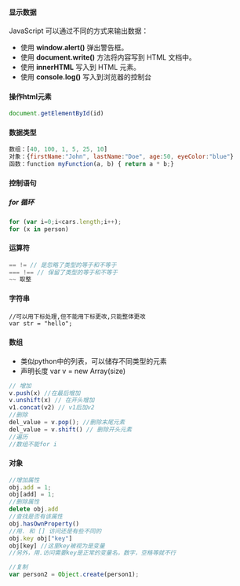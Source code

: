 #### 显示数据

JavaScript 可以通过不同的方式来输出数据：

- 使用 **window.alert()** 弹出警告框。
- 使用 **document.write()** 方法将内容写到 HTML 文档中。
- 使用 **innerHTML** 写入到 HTML 元素。
- 使用 **console.log()** 写入到浏览器的控制台

#### 操作html元素

```javascript
document.getElementById(id)
```

#### 数据类型

```javascript
数组：[40, 100, 1, 5, 25, 10]
对象：{firstName:"John", lastName:"Doe", age:50, eyeColor:"blue"}
函数：function myFunction(a, b) { return a * b;}

```

#### 控制语句

##### for 循环

```javascript
for (var i=0;i<cars.length;i++);
for (x in person) 
```

#### 运算符

```javascript
== != // 是忽略了类型的等于和不等于
=== !== // 保留了类型的等于和不等于
~~ 取整
```

#### 字符串

```
//可以用下标处理,但不能用下标更改,只能整体更改
var str = "hello";

```

#### 数组

* 类似python中的列表，可以储存不同类型的元素
* 声明长度 var v = new Array(size)

```javascript
// 增加
v.push(x) //在最后增加
v.unshift(x) // 在开头增加
v1.concat(v2) // v1后加v2
//删除
del_value = v.pop(); //删除末尾元素
del_value = v.shift() // 删除开头元素
//遍历
//数组不能for i
```

#### 对象

```javascript
//增加属性
obj.add = 1;
obj[add] = 1;
//删除属性
delete obj.add
//查找是否有该属性
obj.hasOwnProperty()
//用. 和 [] 访问还是有些不同的
obj.key obj["key"] 
obj[key] //这里key被视为是变量
//另外，用.访问需要key是正常的变量名，数字，空格等就不行

//复制
var person2 = Object.create(person1);

```

